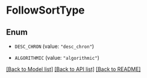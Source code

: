 # FollowSortType

## Enum


* `DESC_CHRON` (value: `"desc_chron"`)

* `ALGORITHMIC` (value: `"algorithmic"`)


[[Back to Model list]](../README.md#documentation-for-models) [[Back to API list]](../README.md#documentation-for-api-endpoints) [[Back to README]](../README.md)


